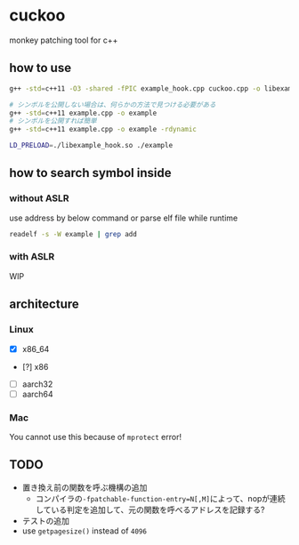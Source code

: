 # cuckoo

monkey patching tool for c++

## how to use
``` bash
g++ -std=c++11 -O3 -shared -fPIC example_hook.cpp cuckoo.cpp -o libexample_hook.so

# シンボルを公開しない場合は、何らかの方法で見つける必要がある
g++ -std=c++11 example.cpp -o example
# シンボルを公開すれば簡単
g++ -std=c++11 example.cpp -o example -rdynamic

LD_PRELOAD=./libexample_hook.so ./example
```

## how to search symbol inside
### without ASLR
use address by below command or parse elf file while runtime
``` bash
readelf -s -W example | grep add
```

### with ASLR
WIP

## architecture
### Linux
* [x] x86_64
* [?] x86
* [ ] aarch32
* [ ] aarch64

### Mac
You cannot use this because of `mprotect` error!

## TODO
* 置き換え前の関数を呼ぶ機構の追加
  * コンパイラの`-fpatchable-function-entry=N[,M]`によって、nopが連続している判定を追加して、元の関数を呼べるアドレスを記録する?
* テストの追加
* use `getpagesize()` instead of `4096`
